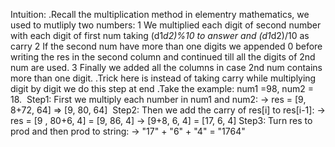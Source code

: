 Intuition: .Recall the multiplication method in elementry mathematics, we used to
mutliply two numbers:
1 We multiplied each digit of second number with each digit of first num
taking (d1*d2)%10 to answer and (d1*d2)/10 as carry
2 If the second num have more than one digits we appended 0 before
writing the res in the second column and continued till all the digits
of 2nd num are used.
3 Finally we added all the columns in case 2nd num contains more than one
digit.
.Trick here is instead of taking carry while multiplying digit by digit
we do this step at end
.Take the example:
num1 =98, num2 = 18.
​
Step1: First we multiply each number in num1 and num2:
-> res = [9, 8+72, 64] => [9, 80, 64]
​
Step2: Then we add the carry of res[i] to res[i-1]:
-> res = [9 , 80+6, 4] = [9, 86, 4] -> [9+8, 6, 4] = [17, 6, 4]
​
Step3: Turn res to prod and then prod to string:
-> "17" + "6" + "4" = "1764"